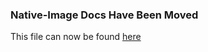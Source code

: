 ### Native-Image Docs Have Been Moved
This file can now be found [here](../docs/reference-manual/native-image/Reports.md)